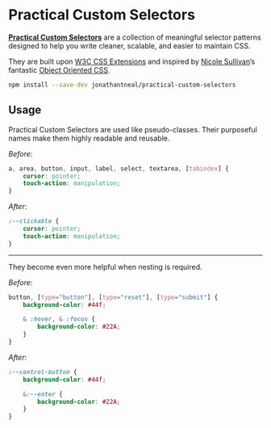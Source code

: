 # Practical Custom Selectors

**[Practical Custom Selectors]** are a collection of meaningful selector patterns designed to help you write cleaner, scalable, and easier to maintain CSS.

They are built upon [W3C CSS Extensions] and inspired by [Nicole Sullivan]’s fantastic [Object Oriented CSS].

```sh
npm install --save-dev jonathantneal/practical-custom-selectors
```

## Usage

Practical Custom Selectors are used like pseudo-classes. Their purposeful names make them highly readable and reusable.

*Before*:
```css
a, area, button, input, label, select, textarea, [tabindex] {
	cursor: pointer;
	touch-action: manipulation;
}
```

*After*:
```css
:--clickable {
	cursor: pointer;
	touch-action: manipulation;
}
```

---

They become even more helpful when nesting is required.

*Before*:
```css
button, [type="button"], [type="reset"], [type="submit"] {
	background-color: #44f;

	& :hover, & :focus {
		background-color: #22A;
	}
}
```

*After*:
```css
:--control-button {
	background-color: #44f;

	&:--enter {
		background-color: #22A;
	}
}
```

[Practical Custom Selectors]: https://github.com/jonathantneal/practical-custom-selectors
[W3C CSS Extensions]: https://drafts.csswg.org/css-extensions/#custom-selectors
[Nicole Sullivan]: https://github.com/stubbornella
[Object Oriented CSS]: https://www.smashingmagazine.com/2011/12/an-introduction-to-object-oriented-css-oocss/

